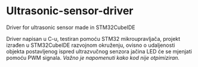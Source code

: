# Ultrasonic-sensor-driver
Driver for ultrasonic sensor made in STM32CubeIDE

Driver napisan u C-u, testiran pomoću STM32 mikroupravljača, projekt izrađen u STM32CubeIDE razvojnom okruženju, ovisno o udaljenosti objekta postavljenog ispred ultrazvučnog senzora jačina LED će se mjenjati pomoću PWM signala. *Važno je napomenuti kako kod nije otpimiziran.*
